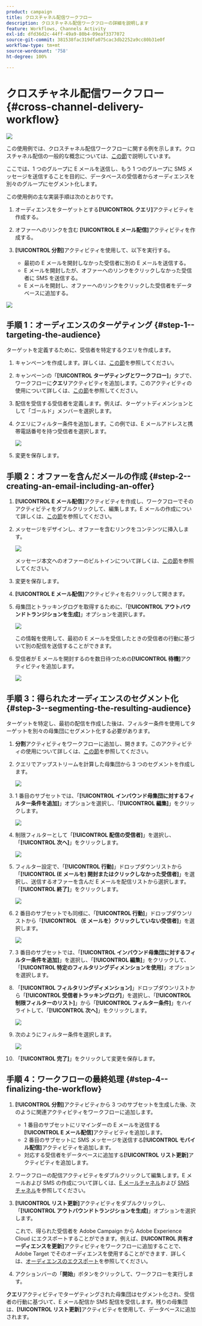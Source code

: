 ```yaml
---
product: campaign
title: クロスチャネル配信ワークフロー
description: クロスチャネル配信ワークフローの詳細を説明します
feature: Workflows, Channels Activity
exl-id: dfd36d2c-44ff-49a9-80b4-09eaf3377072
source-git-commit: 381538fac319dfa075cac3db2252a9cc80b31e0f
workflow-type: tm+mt
source-wordcount: '758'
ht-degree: 100%

---
```


# クロスチャネル配信ワークフロー{#cross-channel-delivery-workflow}

![](../../assets/v7-only.svg)

この使用例では、クロスチャネル配信ワークフローに関する例を示します。クロスチャネル配信の一般的な概念については、[この節](cross-channel-deliveries.md)で説明しています。

ここでは、1 つのグループに E メールを送信し、もう 1 つのグループに SMS メッセージを送信することを目的に、データベースの受信者からオーディエンスを別々のグループにセグメント化します。

この使用例の主な実装手順は次のとおりです。

1. オーディエンスをターゲットとする&#x200B;**[!UICONTROL クエリ]**&#x200B;アクティビティを作成する。
1. オファーへのリンクを含む **[!UICONTROL E メール配信]**&#x200B;アクティビティを作成する。
1. **[!UICONTROL 分割]**&#x200B;アクティビティを使用して、以下を実行する。

   * 最初の E メールを開封しなかった受信者に別の E メールを送信する。
   * E メールを開封したが、オファーへのリンクをクリックしなかった受信者に SMS を送信する。
   * E メールを開封し、オファーへのリンクをクリックした受信者をデータベースに追加する。

![](assets/wkf_cross-channel_7.png)

## 手順 1：オーディエンスのターゲティング {#step-1--targeting-the-audience}

ターゲットを定義するために、受信者を特定するクエリを作成します。

1. キャンペーンを作成します。詳しくは、[この節](../../campaign/using/setting-up-marketing-campaigns.md#creating-a-campaign)を参照してください。
1. キャンペーンの「**[!UICONTROL ターゲティングとワークフロー]**」タブで、ワークフローに&#x200B;**クエリ**&#x200B;アクティビティを追加します。このアクティビティの使用について詳しくは、[この節](query.md)を参照してください。
1. 配信を受信する受信者を定義します。例えば、ターゲットディメンションとして「ゴールド」メンバーを選択します。
1. クエリにフィルター条件を追加します。この例では、E メールアドレスと携帯電話番号を持つ受信者を選択します。

   ![](assets/wkf_cross-channel_3.png)

1. 変更を保存します。

## 手順 2：オファーを含んだメールの作成 {#step-2--creating-an-email-including-an-offer}

1. **[!UICONTROL E メール配信]**&#x200B;アクティビティを作成し、ワークフローでそのアクティビティをダブルクリックして、編集します。E メールの作成について詳しくは、[この節](../../delivery/using/about-email-channel.md)を参照してください。
1. メッセージをデザインし、オファーを含むリンクをコンテンツに挿入します。

   ![](assets/wkf_cross-channel_1.png)

   メッセージ本文へのオファーのビルトインについて詳しくは、[この節](../../interaction/using/integrating-an-offer-via-the-wizard.md#delivering-with-a-call-to-the-offer-engine)を参照してください。

1. 変更を保存します。
1. **[!UICONTROL E メール配信]**&#x200B;アクティビティを右クリックして開きます。
1. 母集団とトラッキングログを取得するために、「**[!UICONTROL アウトバウンドトランジションを生成]**」オプションを選択します。

   ![](assets/wkf_cross-channel_2.png)

   この情報を使用して、最初の E メールを受信したときの受信者の行動に基づいて別の配信を送信することができます。

1. 受信者が E メールを開封するのを数日待つための&#x200B;**[!UICONTROL 待機]**&#x200B;アクティビティを追加します。

   ![](assets/wkf_cross-channel_4.png)

## 手順 3：得られたオーディエンスのセグメント化 {#step-3--segmenting-the-resulting-audience}

ターゲットを特定し、最初の配信を作成した後は、フィルター条件を使用してターゲットを別々の母集団にセグメント化する必要があります。

1. **分割**&#x200B;アクティビティをワークフローに追加し、開きます。このアクティビティの使用について詳しくは、[この節](split.md)を参照してください。
1. クエリでアップストリームを計算した母集団から 3 つのセグメントを作成します。

   ![](assets/wkf_cross-channel_6.png)

1. 1 番目のサブセットでは、「**[!UICONTROL インバウンド母集団に対するフィルター条件を追加]**」オプションを選択し、「**[!UICONTROL 編集]**」をクリックします。

   ![](assets/wkf_cross-channel_8.png)

1. 制限フィルターとして「**[!UICONTROL 配信の受信者]**」を選択し、「**[!UICONTROL 次へ]**」をクリックします。

   ![](assets/wkf_cross-channel_9.png)

1. フィルター設定で、「**[!UICONTROL 行動]**」ドロップダウンリストから「**[!UICONTROL (E メールを) 開封またはクリックしなかった受信者]**」を選択し、送信するオファーを含んだ E メールを配信リストから選択します。「**[!UICONTROL 終了]**」をクリックします。

   ![](assets/wkf_cross-channel_10.png)

1. 2 番目のサブセットでも同様に、「**[!UICONTROL 行動]**」ドロップダウンリストから「**[!UICONTROL （E メールを）クリックしていない受信者]**」を選択します。

   ![](assets/wkf_cross-channel_11.png)

1. 3 番目のサブセットでは、「**[!UICONTROL インバウンド母集団に対するフィルター条件を追加]**」を選択し、「**[!UICONTROL 編集]**」をクリックして、「**[!UICONTROL 特定のフィルタリングディメンションを使用]**」オプションを選択します。
1. 「**[!UICONTROL フィルタリングディメンション]**」ドロップダウンリストから「**[!UICONTROL 受信者トラッキングログ]**」を選択し、「**[!UICONTROL 制限フィルターのリスト]**」から「**[!UICONTROL フィルター条件]**」をハイライトして、「**[!UICONTROL 次へ]**」をクリックします。

   ![](assets/wkf_cross-channel_12.png)

1. 次のようにフィルター条件を選択します。

   ![](assets/wkf_cross-channel_13.png)

1. 「**[!UICONTROL 完了]**」をクリックして変更を保存します。

## 手順 4：ワークフローの最終処理 {#step-4--finalizing-the-workflow}

1. **[!UICONTROL 分割]**&#x200B;アクティビティから 3 つのサブセットを生成した後、次のように関連アクティビティをワークフローに追加します。

   * 1 番目のサブセットにリマインダーの E メールを送信する **[!UICONTROL E メール配信]**&#x200B;アクティビティを追加します。
   * 2 番目のサブセットに SMS メッセージを送信する&#x200B;**[!UICONTROL モバイル配信]**&#x200B;アクティビティを追加します。
   * 対応する受信者をデータベースに追加する&#x200B;**[!UICONTROL リスト更新]**&#x200B;アクティビティを追加します。

1. ワークフローの配信アクティビティをダブルクリックして編集します。E メールおよび SMS の作成について詳しくは、[E メールチャネル](../../delivery/using/about-email-channel.md)および [SMS チャネル](../../delivery/using/sms-channel.md)を参照してください。
1. **[!UICONTROL リスト更新]**&#x200B;アクティビティをダブルクリックし、「**[!UICONTROL アウトバウンドトランジションを生成]**」オプションを選択します。

   これで、得られた受信者を Adobe Campaign から Adobe Experience Cloud にエクスポートすることができます。例えば、**[!UICONTROL 共有オーディエンスを更新]**&#x200B;アクティビティをワークフローに追加することで、Adobe Target でそのオーディエンスを使用することができます．詳しくは、[オーディエンスのエクスポート](../../integrations/using/importing-and-exporting-audiences.md#exporting-an-audience)を参照してください。

1. アクションバーの「**開始**」ボタンをクリックして、ワークフローを実行します。

**クエリ**&#x200B;アクティビティでターゲティングされた母集団はセグメント化され、受信者の行動に基づいて、E メール配信か SMS 配信を受信します。残りの母集団は、**[!UICONTROL リスト更新]**&#x200B;アクティビティを使用して、データベースに追加されます。
